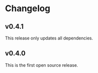 # Changelog

## v0.4.1

This release only updates all dependencies.

## v0.4.0

This is the first open source release.
